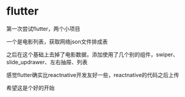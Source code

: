 # flutter
第一次尝试flutter，两个小项目   

一个是电影列表，获取网络json文件排成表     
    
之后在这个基础上去掉了电影数据，添加使用了几个别的组件，swiper、slide_updrawer、左右抽屉、列表 
  
感觉flutter确实比reactnative开发友好一些，reactnative的代码之后上传    
  
希望这是个好的开始    
